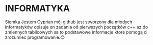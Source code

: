 # INFORMATYKA
Siemka Jestem Cyprian mój github jest stworzony dla młodych informatyków opisuje on zadania od pierwszych początków c++ az do zmiennych tablicowych sa to podstawowe informacje ktore pomogą ci zrozumiec programowanie.😊
